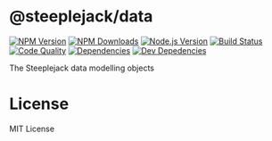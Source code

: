 # @steeplejack/data

[![NPM Version][npm-image]][npm-url]
[![NPM Downloads][downloads-image]][downloads-url]
[![Node.js Version][node-version-image]][node-version-url]
[![Build Status][travis-image]][travis-url]
[![Code Quality][quality-image]][quality-url]
[![Dependencies][dependencies-image]][dependencies-url]
[![Dev Depedencies][dev-dependencies-image]][dev-dependencies-url]

The Steeplejack data modelling objects

# License

MIT License

[npm-image]: https://img.shields.io/npm/v/@steeplejack/data.svg?style=flat
[downloads-image]: https://img.shields.io/npm/dm/@steeplejack/data.svg?style=flat
[node-version-image]: https://img.shields.io/badge/node.js-%3E%3D_4.0-brightgreen.svg?style=flat
[travis-image]: https://img.shields.io/travis/steeplejack-js/data.svg?style=flat
[dependencies-image]: https://img.shields.io/david/steeplejack-js/data.svg?style=flat
[dev-dependencies-image]: https://img.shields.io/david/dev/steeplejack-js/data.svg?style=flat
[quality-image]: https://www.bithound.io/github/steeplejack-js/data/badges/sdata.svg


[npm-url]: https://npmjs.org/package/@steeplejack/data
[node-version-url]: http://nodejs.org/download/
[travis-url]: https://travis-ci.org/steeplejack-js/data
[downloads-url]: https://npmjs.org/package/@steeplejack/data
[dependencies-url]: https://david-dm.org/steeplejack-js/data
[dev-dependencies-url]: https://david-dm.org/steeplejack-js/data?type=dev
[quality-url]: https://www.bithound.io/github/steeplejack-js/data
